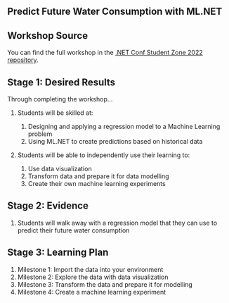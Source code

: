 
## Predict Future Water Consumption with ML.NET

## Workshop Source 

You can find the full workshop in the [.NET Conf Student Zone 2022 repository](https://github.com/microsoft/dotnetconf-studentzone/tree/main/Using%20IOT%20and%20.NET).

## Stage 1: Desired Results 

Through completing the workshop...

1. Students will be skilled at:
   1. Designing and applying a regression model to a Machine Learning problem
   2. Using ML.NET to create predictions based on historical data

2. Students will be able to independently use their learning to:
   1. Use data visualization
   2. Transform data and prepare it for data modelling
   3. Create their own machine learning experiments

## Stage 2: Evidence
 
1. Students will walk away with a regression model that they can use to predict their future water consumption

## Stage 3: Learning Plan

1. Milestone 1: Import the data into your environment
2. Milestone 2: Explore the data with data visualization
3. Milestone 3: Transform the data and prepare it for modelling
4. Milestone 4: Create a machine learning experiment

